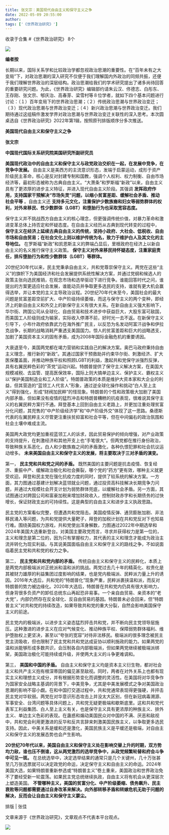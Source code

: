 ```yaml
---
title: 张文宗：美国现代自由主义和保守主义之争
date: 2022-05-09 20:55:00
author: 
tags: ['《世界政治研究》']
---
```



收录于合集 #《世界政治研究》 8个

![](/images/36/2.gif)

  

**编者按**

长期以来，国际关系学和比较政治学都忽视政治思潮的重要性。在“百年未有之大变局”下，对政治思潮的深入研究不仅便于我们理解国内外政治的同频共振，还便于我们理解世界政治的深层结构。政治思潮给我们的学术研究提出了诸多尚待回答的重要研究问题。为此，《世界政治研究》编辑部约请朱云汉、佟德志、白彤东、王存刚、张文宗、郇庆治、高春芽、梁雪村等８位学者，就如下四个基本问题进行讨论：（１）百年变局下的世界政治思潮；（２）传统政治思潮与世界政治变迁；（３）现代政治思潮与世界政治变迁；（４）新兴政治思潮与世界政治变迁。我们期待通过这组稿件激发学界对政治思潮与世界政治变迁关联性的深入思考。本次圆桌选自《世界政治研究》2022年第1辑，按照原刊排版顺序分多次推送。

  

 **美国现代自由主义和保守主义之争**

 **张文宗**

 **中国现代国际关系研究院美国研究所副研究员**

  

 **美国现代政治中的自由主义和保守主义与政党政治交织在一起，在发展中竞争，在竞争中发展。**
自由主义是美西方的主流意识形态，发端于启蒙运动，成形于资产阶级民主革命，核心是反对封建专制和国教，强调个人权利、权力制衡、自由市场经济等，最初形态被称为古典自由主义。“大萧条”和罗斯福“新政”以来，自由主义具有了更浓厚的进步主义特征，并进入现代自由主义阶段。其强调
**发挥政府作用，支持国家干预解决“市场失灵”问题，以缩小贫富差距、缓解社会矛盾、推动社会平等** 。自由主义还
**支持多元文化，注重保护少数族裔和妇女等弱势群体的权利，对外来移民、性少数群体（LGBT）和堕胎行为也采取宽容态度。**

  

保守主义并不挑战西方自由主义的核心理念，但更强调传统价值，对暴力革命和激进变革总体上持否定和怀疑态度。在自由主义经历从古典到现代转变的过程中，
**保守主义在经济上延续古典自由主义的传统，坚持小政府、大社会、低税收、自由市场和自由贸易；在社会文化上则以维护传统为名，致力于维护白人及其文化的主导地位。**
在罗斯福“新政”和凯恩斯主义的弊端凸显后，里根政府在经济上以新自由主义的名义推行保守主义政策。
**保守主义对外来移民持怀疑态度，注重家庭责任，排斥堕胎行为和性少数群体（LGBT）等群体。**

  

20世纪30年代以来，民主党秉承自由主义，共和党尊崇保守主义。两党在这些“主义”的旗帜下为美国经济和社会发展提供系统性解决方案，并通过党纲和候选人的政策主张向选民推销，在观念市场和选举驱动下进行竞争。谁能回答时代之问，谁提出的方案更适应社会发展，谁能动员并争取更多选民的支持，谁就有更大机会赢得选举，并让本党的主义主导政治议程。20世纪70年代末至今，美国社会的最大问题是贫富差距空前扩大、中产阶级持续萎缩，而这与保守主义的两个变种，即经济上的新自由主义和外交上的新保守主义有很大关系。在新自由主义强大影响下，华尔街、跨国公司从全球化、自由贸易和技术进步中获益巨大，大股东富可敌国，而美国工人阶级则成为输家，实际收入停滞不前，好时光一去不返。在新保守主义引导下，小布什政府依靠武力在海外推广民主，以反恐为名发动阿富汗战争和伊拉克战争，长期的战略消耗严重透支美国国力。惊人的贫富差距和巨大的战略透支，加剧了美国资本主义的固有矛盾，成为2008年国际金融危机的重要诱因。

  

大衰退至今，美国两党都在竭力营销和实践自己的解决方案。奥巴马政府秉持自由主义理念，推行新的“新政”。其通过国家干预救助并约束华尔街、刺激经济、扩大医保覆盖面，并推动种族平权和照顾LGBT的利益，激起共和党保守派强烈反弹，具有右翼民粹色彩的“茶党”运动兴起。特朗普提供了保守主义解决方案，在美国大规模减税、去监管、提高医保效率，国际上则大搞单边主义、保护主义、霸权主义以“保护美国制造业和工人阶级”。特朗普政策的本质是维护大资本家和大企业的利益，但其营造的“蓝领工人代言人”形象，通过逆全球化操作和挑动“白人至上主义”得到强化，形成“财阀加民粹”的怪现象。特朗普的个性和政策极大加剧了美国内部矛盾，但如果没有疫情的猛烈冲击和特朗普糟糕的抗疫表现，很难说其保守主义的右翼民粹方案行不通。拜登基本上回到自由主义老路上，并更加注重处理贫富分化问题，其兜售的“中产阶级经济学”和“中产阶级外交”体现了这一思路。桑德斯代表的左翼民粹主义尽管更注重扶贫抑富和社会平等，但在中间偏右的政治氛围和社会土壤中难成主流。

  

美国两大政党均更加重视蓝领工人的诉求，因此贸易保护的倾向增强，对产业政策的支持提升，在刺激经济和其他开支上也“手笔很大”。但两党都在推行身份政治，导致种族关系恶化，白人和少数族裔之间的矛盾激化，各种仇恨犯罪和社会抗议运动增多。
**未来美国自由主义和保守主义的发展，将主要取决于三对矛盾的演变。**

  

第一， **民主党和共和党之间的矛盾。**
既然美国的主要问题是抗击疫情、恢复经济、重振中产、缓解政治极化和社会撕裂，哪个党的“药方”更有效，哪种主义就更受欢迎。拜登和民主党在强化抗疫力度的同时，提供了较系统的解决方案。一方面，其力图通过基建计划解决蓝领就业问题，通过投资高科技解决长期竞争力问题，并通过大规模社会开支计划为弱势群体兜底，以缓解社会矛盾。另一方面，其试图通过对跨国公司和富豪加税来增加财政收入，控制财政赤字和长期债务的过快增长，保证财政支出的可持续性。这是典型的自由主义和进步主义执政思路。

  

民主党的方案看似完整，但遭遇共和党阻击。美国疫情反弹、通货膨胀加剧、非法移民涌入等问题，为共和党提供大量靶子，拜登的加税计划在共和党反对下也知易行难。围绕美国权力游戏，共和党使出浑身解数，力图通过2022年中期选举和2024年美国大选重新登台。对美国主要政党而言，寻求并获得权力是第一位的，主义和理念是第二位的，因为只有掌握权力，其代表的主义和理念才能成为政治主流并转化为现实利益。与其说美国面临自由主义和保守主义的路线之争，不如说面临着民主党和共和党的权力之争。

  

第二， **民主党和共和党内部的矛盾。**
传统自由主义和保守主义的民粹化，本质上是两党内部极端派对正统派和温和派的挑战。两党过去几十年的精英化、权贵化是其被财力雄厚的利益集团过度影响的结果，也是党内极端派、民粹派力量上升的诱因。2016年大选后，共和党的“特朗普化”现象严重，民粹派裹挟温和派，而反对特朗普的势力被边缘化。2020年大选后，特朗普在共和党内仍具有很大影响力，但身背很多负资产的卸任总统东山再起恐非易事。一个亲自由贸易、亲资本的“老大党”，内部仍然存在反全球化、反自由贸易的基因。特朗普未必会回来，但“特朗普主义”对共和党的持续改造，如果导致共和党的重大分裂，自然会影响美国保守主义的前途。

  

民主党内的极端派，以进步主义姿态猛烈抨击共和党，并不断向民主党领导层施压。这种激进的进步主义在应对气候变化、推动种族平权、保障弱势群体福利、维护堕胎权上更坚决，甚至以“夸张的宽容”对待非法移民。极端派的很多理念被民主党主流吸收，但也限制了民主党和共和党达成妥协以顺利施政的能力。如果两党的温和派能够形成多数共识，会压制各自内部极端派，但如果两党继续被极端派绑架，美国政治极化可能持续或升级，并使两大主义的斗争更难调和。

  

第三， **美国和中国的矛盾。**
自由主义和保守主义均是资本主义衍生物，都对社会主义和共产主义抱有根深蒂固的偏见甚至敌视。同时，两者在对外关系上也都有现实主义和理想主义成分，并有根据形势变化而调整的灵活性。在美国将对华竞争作为国家安全战略主基调的背景下，中美竞争，尤其是中美发展模式之争对美国政治思潮的影响不容小觑。在和中国打交道过程中，共和党通常表现得更强硬，并抨击民主党对华软弱。两党在对华意识形态攻击上并没太大区别，但在新冠病毒溯源、军事安全、台湾问题等具体问题上，共和党无疑更极端和歇斯底里。这和共和党代表军工利益集团、白人至上主义有关，也是保守主义具有更浓厚的种族主义、排外主义、单边主义色彩的表现。在蛊惑和煽动美国民众对中国的不满、厌恶和敌视中，共和党会利用更激进的反华和反共言辞来刺激美国民族主义，以争取更多选民支持。因此，中美关系是缓和还是激化，美国民族主义是平缓还是极端，对自由主义和保守主义的发展态势也会产生影响。

  

**20世纪70年代以来，美国自由主义和保守主义处在影响交替上升的时期，双方势均力敌，谁也压不倒谁，这从两党激烈的选举竞争中，从政党频繁轮替和府会斗争中可见一斑。**
在总统选举中，决定选举结果的通常只是几个关键州，几十万张甚至几万张选票就可以决定政党的命运，决定保守主义和自由主义的命运。2024年美国大选，如果特朗普重新参选或“特朗普主义”卷土重来，美国政治和世界政治免不了要经受新一轮震荡。如果民主党总统继续执政，自由主义将有机会从更深层次上塑造美国。
**不管哪种主义，美国的贫富分化、中产阶级萎缩、债务飙升、民主衰败等问题都需要通过自身改革来解决。向外部转移矛盾和转嫁危机无助于问题的解决，反而会让自由主义和保守主义蒙尘。**

  

排版 | 张佳  

文章来源于《世界政治研究》，文章观点不代表本平台观点。

![](/images/36/3.gif)

